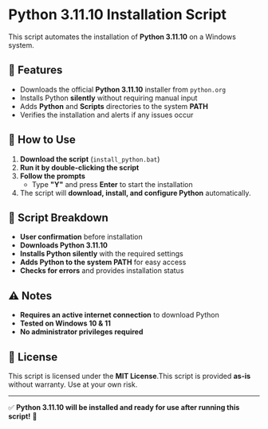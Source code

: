 # Python 3.11.10 Installation Script

This script automates the installation of **Python 3.11.10** on a Windows system.

## 📌 Features
- Downloads the official **Python 3.11.10** installer from `python.org`
- Installs Python **silently** without requiring manual input
- Adds **Python** and **Scripts** directories to the system **PATH**
- Verifies the installation and alerts if any issues occur

## 🚀 How to Use
1. **Download the script** (`install_python.bat`)
2. **Run it by double-clicking the script**
3. **Follow the prompts**
   - Type **"Y"** and press **Enter** to start the installation
4. The script will **download, install, and configure Python** automatically.

## 📂 Script Breakdown
- **User confirmation** before installation  
- **Downloads Python 3.11.10**  
- **Installs Python silently** with the required settings  
- **Adds Python to the system PATH** for easy access  
- **Checks for errors** and provides installation status  

## ⚠️ Notes
- **Requires an active internet connection** to download Python
- **Tested on Windows 10 & 11**
- **No administrator privileges required**

## 📜 License
This script is licensed under the **MIT License**.This script is provided **as-is** without warranty. Use at your own risk.

---

✅ **Python 3.11.10 will be installed and ready for use after running this script!** 🚀
